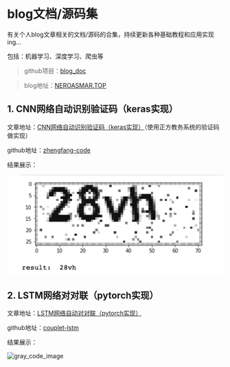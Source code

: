 # blog文档/源码集

有关个人blog文章相关的文档/源码的合集，持续更新各种基础教程和应用实现ing... 

包括：机器学习、深度学习、爬虫等

> github项目：[blog_doc](https://github.com/NeroAsmarr/blog_doc)

> blog地址：[NEROASMAR.TOP](https://neroasmar.top/)

## 1. CNN网络自动识别验证码（keras实现）

文章地址：[CNN网络自动识别验证码（keras实现）](https://neroasmar.top/fangzheng-code/)（使用正方教务系统的验证码做实现）

github地址：[zhengfang-code](https://github.com/NeroAsmarr/blog_doc/tree/master/zhengfang-code)

结果展示：

![zhengfang_predict_result](zhengfang-code/image/predict_result.png)

## 2. LSTM网络对对联（pytorch实现）

文章地址：[LSTM网络自动对对联（pytorch实现）](https://neroasmar.top/couplet-lstm/)

github地址：[couplet-lstm](https://github.com/NeroAsmarr/blog_doc/tree/master/couplet-lstm)

结果展示：

![gray_code_image](couplet-lstm/image/result.png)